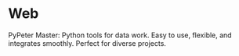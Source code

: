 # Web
 PyPeter Master: Python tools for data work. Easy to use, flexible, and integrates smoothly. Perfect for diverse projects.
